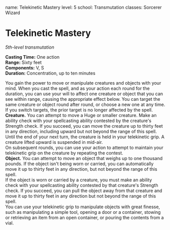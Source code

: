 name: Telekinetic Mastery
level: 5
school: Transmutation
classes: Sorcerer
         Wizard

# Telekinetic Mastery
_5th-level transmutation_ 

**Casting Time:** One action    
**Range:** Sixty feet    
**Components:** V, S    
**Duration:** Concentration, up to ten minutes 

You gain the power to move or manipulate creatures and objects with your mind. When you cast the spell, and as your action each round for the duration, you can use your will to affect one creature or object that you can see within range, causing the appropriate effect below. You can target the same creature or object round after round, or choose a new one at any time. If you switch targets, the prior target is no longer affected by the spell.    
**Creature.** You can attempt to move a Huge or smaller creature. Make an ability check with your spellcasting ability contested by the creature's Strength check. If you succeed, you can move the creature up to thirty feet in any direction, including upward but not beyond the range of this spell. Until the end of your next turn, the creature is held in your telekinetic grip. A creature lifted upward is suspended in mid-air.    
On subsequent rounds, you can use your action to attempt to maintain your telekinetic grip on the creature by repeating the contest.    
**Object.** You can attempt to move an object that weighs up to one thousand pounds. If the object isn't being worn or carried, you can automatically move it up to thirty feet in any direction, but not beyond the range of this spell.    
If the object is worn or carried by a creature, you must make an ability check with your spellcasting ability contested by that creature's Strength check. If you succeed, you can pull the object away from that creature and move it up to thirty feet in any direction but not beyond the range of this spell.    
You can use your telekinetic grip to manipulate objects with great finesse, such as manipulating a simple tool, opening a door or a container, stowing or retrieving an item from an open container, or pouring the contents from a vial. 
